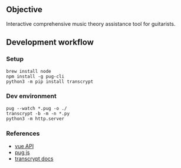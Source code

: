 ## Objective

Interactive comprehensive music theory assistance tool for guitarists.

## Development workflow

### Setup

    brew install node
    npm install -g pug-cli
    python3 -m pip install transcrypt

### Dev environment

    pug --watch *.pug -o ./
    transcrypt -b -m -n *.py
    python3 -m http.server

### References

  - [vue API](https://vuejs.org/v2/api/)
  - [pug js](https://pugjs.org/language/attributes.html)
  - [transcrypt docs](http://www.transcrypt.org/docs/html/index.html)
